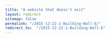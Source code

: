 ```yaml
---
title: "A website that doesn't exit"
layout: redirect
sitemap: false
permalink: "/2015-12-22-1-Building-Wall-E/"
redirect_to:  "/2015-12-22-1-Building-Wall-E"
---
```

